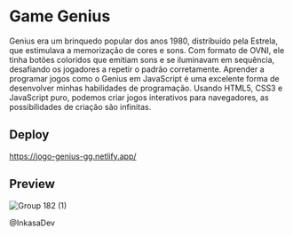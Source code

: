 # Game Genius
Genius era um brinquedo popular dos anos 1980, distribuído pela Estrela, que estimulava a memorização de cores e sons. Com formato de OVNI, ele tinha botões coloridos que emitiam sons e se iluminavam em sequência, desafiando os jogadores a repetir o padrão corretamente. Aprender a programar jogos como o Genius em JavaScript é uma excelente forma de desenvolver minhas habilidades de programação. Usando HTML5, CSS3 e JavaScript puro, podemos criar jogos interativos para navegadores, as possibilidades de criação são infinitas.

## Deploy
https://jogo-genius-gg.netlify.app/

## Preview
![Group 182 (1)](https://github.com/Gleicianegaldino/Jogo-Genius/assets/78940661/2aad3dca-1c39-49c9-9f42-4017b1927890)


@InkasaDev
